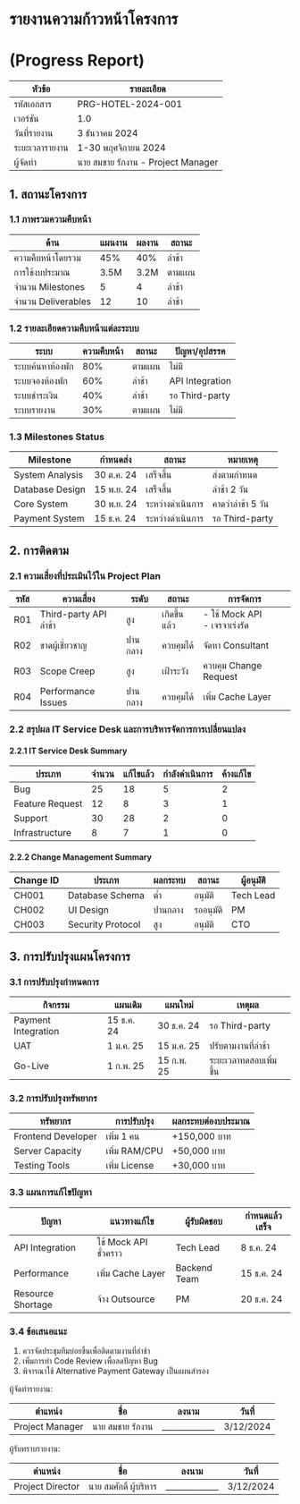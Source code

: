 # รายงานความก้าวหน้าโครงการ
# (Progress Report)

| หัวข้อ | รายละเอียด |
|-------|------------|
| รหัสเอกสาร | PRG-HOTEL-2024-001 |
| เวอร์ชัน | 1.0 |
| วันที่รายงาน | 3 ธันวาคม 2024 |
| ระยะเวลารายงาน | 1-30 พฤศจิกายน 2024 |
| ผู้จัดทำ | นาย สมชาย รักงาน - Project Manager |

## 1. สถานะโครงการ

### 1.1 ภาพรวมความคืบหน้า

| ด้าน | แผนงาน | ผลงาน | สถานะ |
|------|---------|--------|--------|
| ความคืบหน้าโดยรวม | 45% | 40% | ล่าช้า |
| การใช้งบประมาณ | 3.5M | 3.2M | ตามแผน |
| จำนวน Milestones | 5 | 4 | ล่าช้า |
| จำนวน Deliverables | 12 | 10 | ล่าช้า |

### 1.2 รายละเอียดความคืบหน้าแต่ละระบบ

| ระบบ | ความคืบหน้า | สถานะ | ปัญหา/อุปสรรค |
|------|------------|--------|----------------|
| ระบบค้นหาห้องพัก | 80% | ตามแผน | ไม่มี |
| ระบบจองห้องพัก | 60% | ล่าช้า | API Integration |
| ระบบชำระเงิน | 40% | ล่าช้า | รอ Third-party |
| ระบบรายงาน | 30% | ตามแผน | ไม่มี |

### 1.3 Milestones Status

| Milestone | กำหนดส่ง | สถานะ | หมายเหตุ |
|-----------|----------|--------|-----------|
| System Analysis | 30 ต.ค. 24 | เสร็จสิ้น | ส่งตามกำหนด |
| Database Design | 15 พ.ย. 24 | เสร็จสิ้น | ล่าช้า 2 วัน |
| Core System | 30 พ.ย. 24 | ระหว่างดำเนินการ | คาดว่าล่าช้า 5 วัน |
| Payment System | 15 ธ.ค. 24 | ระหว่างดำเนินการ | รอ Third-party |

## 2. การติดตาม

### 2.1 ความเสี่ยงที่ประเมินไว้ใน Project Plan

| รหัส | ความเสี่ยง | ระดับ | สถานะ | การจัดการ |
|------|-----------|-------|--------|------------|
| R01 | Third-party API ล่าช้า | สูง | เกิดขึ้นแล้ว | - ใช้ Mock API<br>- เจรจาเร่งรัด |
| R02 | ขาดผู้เชี่ยวชาญ | ปานกลาง | ควบคุมได้ | จัดหา Consultant |
| R03 | Scope Creep | สูง | เฝ้าระวัง | ควบคุม Change Request |
| R04 | Performance Issues | ปานกลาง | ควบคุมได้ | เพิ่ม Cache Layer |

### 2.2 สรุปผล IT Service Desk และการบริหารจัดการการเปลี่ยนแปลง

#### 2.2.1 IT Service Desk Summary

| ประเภท | จำนวน | แก้ไขแล้ว | กำลังดำเนินการ | ค้างแก้ไข |
|--------|--------|------------|----------------|-----------|
| Bug | 25 | 18 | 5 | 2 |
| Feature Request | 12 | 8 | 3 | 1 |
| Support | 30 | 28 | 2 | 0 |
| Infrastructure | 8 | 7 | 1 | 0 |

#### 2.2.2 Change Management Summary

| Change ID | ประเภท | ผลกระทบ | สถานะ | ผู้อนุมัติ |
|-----------|---------|-----------|--------|-----------|
| CH001 | Database Schema | ต่ำ | อนุมัติ | Tech Lead |
| CH002 | UI Design | ปานกลาง | รออนุมัติ | PM |
| CH003 | Security Protocol | สูง | อนุมัติ | CTO |

## 3. การปรับปรุงแผนโครงการ

### 3.1 การปรับปรุงกำหนดการ

| กิจกรรม | แผนเดิม | แผนใหม่ | เหตุผล |
|---------|---------|---------|--------|
| Payment Integration | 15 ธ.ค. 24 | 30 ธ.ค. 24 | รอ Third-party |
| UAT | 1 ม.ค. 25 | 15 ม.ค. 25 | ปรับตามงานที่ล่าช้า |
| Go-Live | 1 ก.พ. 25 | 15 ก.พ. 25 | ระยะเวลาทดสอบเพิ่มขึ้น |

### 3.2 การปรับปรุงทรัพยากร

| ทรัพยากร | การปรับปรุง | ผลกระทบต่องบประมาณ |
|----------|-------------|-------------------|
| Frontend Developer | เพิ่ม 1 คน | +150,000 บาท |
| Server Capacity | เพิ่ม RAM/CPU | +50,000 บาท |
| Testing Tools | เพิ่ม License | +30,000 บาท |

### 3.3 แผนการแก้ไขปัญหา

| ปัญหา | แนวทางแก้ไข | ผู้รับผิดชอบ | กำหนดแล้วเสร็จ |
|-------|-------------|--------------|---------------|
| API Integration | ใช้ Mock API ชั่วคราว | Tech Lead | 8 ธ.ค. 24 |
| Performance | เพิ่ม Cache Layer | Backend Team | 15 ธ.ค. 24 |
| Resource Shortage | จ้าง Outsource | PM | 20 ธ.ค. 24 |

### 3.4 ข้อเสนอแนะ
1. ควรจัดประชุมทีมบ่อยขึ้นเพื่อติดตามงานที่ล่าช้า
2. เพิ่มการทำ Code Review เพื่อลดปัญหา Bug
3. พิจารณาใช้ Alternative Payment Gateway เป็นแผนสำรอง

ผู้จัดทำรายงาน:

| ตำแหน่ง | ชื่อ | ลงนาม | วันที่ |
|---------|-----|--------|--------|
| Project Manager | นาย สมชาย รักงาน | _____________ | 3/12/2024 |

ผู้รับทราบรายงาน:

| ตำแหน่ง | ชื่อ | ลงนาม | วันที่ |
|---------|-----|--------|--------|
| Project Director | นาย สมศักดิ์ ผู้บริหาร | _____________ | 3/12/2024 |
